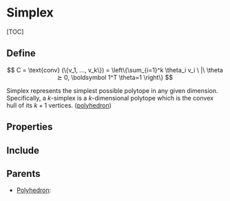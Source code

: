 # Simplex

[TOC]

## Define

$$
C = \text{conv} (\{v_1, ..., v_k\}) = \left\{\sum_{i=1}^k \theta_i v_i \ |\ \theta ⪰ 0, \boldsymbol 1^T \theta=1 \right\}
$$

Simplex represents the simplest possible polytope in any given dimension. Specifically, a $k$-simplex is a $k$-dimensional polytope which is the convex hull of its $k + 1$ vertices. ([polyhedron](./Polyhedron.md))

## Properties



## Include

## Parents

- [Polyhedron](./Polyhedron.md): 

